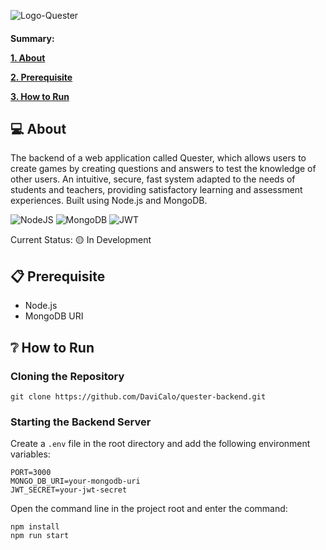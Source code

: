 ![Logo-Quester](https://github.com/user-attachments/assets/ca7f3b26-62f3-47ce-ac13-0838167d2d74)

<h4>
<p>Summary:</p>
 <a href="#about"><p>1. About</p></a> 
 <a href="#prerequisite"><p>2. Prerequisite</p></a>
 <a href="#how-to-run"><p>3. How to Run</p></a>
</h4>

<a name="about"></a>
## :computer: About

The backend of a web application called Quester, which allows users to create games by creating questions and answers to test the knowledge of other users. An intuitive, secure, fast system adapted to the needs of students and teachers, providing satisfactory learning and assessment experiences. Built using Node.js and MongoDB.

![NodeJS](https://img.shields.io/badge/node.js-6DA55F?style=for-the-badge&logo=node.js&logoColor=white)
![MongoDB](https://img.shields.io/badge/MongoDB-%234ea94b.svg?style=for-the-badge&logo=mongodb&logoColor=white)
![JWT](https://img.shields.io/badge/JWT-black?style=for-the-badge&logo=JSON%20web%20tokens)

Current Status: 🟡 In Development

<a name="prerequisite"></a>
## 📋 Prerequisite

- Node.js
- MongoDB URI

<a name="how-to-run"></a>
## :grey_question: How to Run
### Cloning the Repository

```shell
git clone https://github.com/DaviCalo/quester-backend.git
```

### Starting the Backend Server

Create a `.env` file in the root directory and add the following environment variables:

```env
PORT=3000
MONGO_DB_URI=your-mongodb-uri
JWT_SECRET=your-jwt-secret
```

Open the command line in the project root and enter the command:

```shell
npm install
npm run start
```
